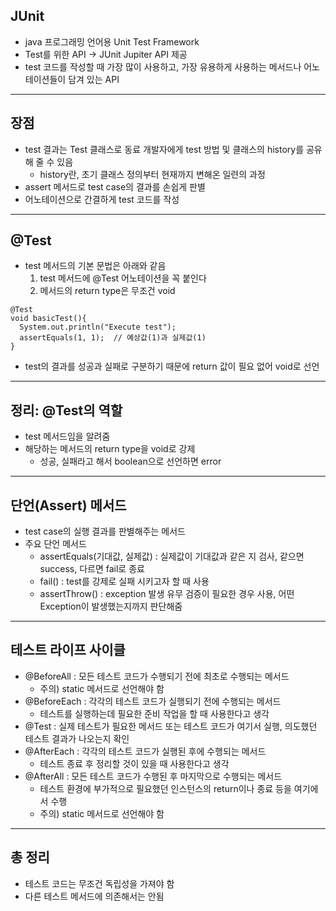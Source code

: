 ## JUnit
- java 프로그래밍 언어용 Unit Test Framework
- Test를 위한 API -> JUnit Jupiter API 제공
- test 코드를 작성할 때 가장 많이 사용하고, 가장 유용하게 사용하는 메서드나 어노테이션들이 담겨 있는 API
---
## 장점
- test 결과는 Test 클래스로 동료 개발자에게 test 방법 및 클래스의 history를 공유해 줄 수 있음
    - history란, 초기 클래스 정의부터 현재까지 변해온 일련의 과정
- assert 메서드로 test case의 결과를 손쉽게 판별
- 어노테이션으로 간결하게 test 코드를 작성
---
## @Test
- test 메서드의 기본 문법은 아래와 같음
    1. test 메서드에 @Test 어노테이션을 꼭 붙인다
    2. 메서드의 return type은 무조건 void
~~~
@Test
void basicTest(){
  System.out.println("Execute test");
  assertEquals(1, 1);  // 예상값(1)과 실제값(1)
}
~~~
- test의 결과를 성공과 실패로 구분하기 때문에 return 값이 필요 없어 void로 선언
---
## 정리: @Test의 역할
- test 메서드임을 알려줌
- 해당하는 메서드의 return type을 void로 강제
    - 성공, 실패라고 해서 boolean으로 선언하면 error
---
## 단언(Assert) 메서드
- test case의 실행 결과를 판별해주는 메서드
- 주요 단언 메서드
    - assertEquals(기대값, 실제값) : 실제값이 기대값과 같은 지 검사, 같으면 success, 다르면 fail로 종료
    - fail() : test를 강제로 실패 시키고자 할 때 사용
    - assertThrow() : exception 발생 유무 검증이 필요한 경우 사용, 어떤 Exception이 발생했는지까지 판단해줌
---
## 테스트 라이프 사이클
- @BeforeAll : 모든 테스트 코드가 수행되기 전에 최초로 수행되는 메서드
    - 주의) static 메서드로 선언해야 함
- @BeforeEach :  각각의 테스트 코드가 실행되기 전에 수행되는 메서드
    - 테스트를 실행하는데 필요한 준비 작업을 할 때 사용한다고 생각
- @Test : 실제 테스트가 필요한 메서드 또는 테스트 코드가 여기서 실행, 의도했던 테스트 결과가 나오는지 확인
- @AfterEach : 각각의 테스트 코드가 실행된 후에 수행되는 메서드
    - 테스트 종료 후 정리할 것이 있을 때 사용한다고 생각
- @AfterAll : 모든 테스트 코드가 수행된 후 마지막으로 수행되는 메서드
    - 테스트 환경에 부가적으로 필요했던 인스턴스의 return이나 종료 등을 여기에서 수행
    - 주의) static 메서드로 선언해야 함
---
## 총 정리
- 테스트 코드는 무조건 독립성을 가져야 함
- 다른 테스트 메서드에 의존해서는 안됨
